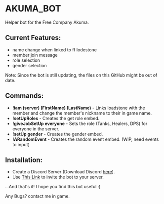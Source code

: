 # AKUMA_BOT

Helper bot for the Free Company Akuma.

## Current Features:
- name change when linked to ff lodestone
- member join message
- role selection
- gender selection

Note: Since the bot is still updating, the files on this GitHub might be out of date. 

## Commands:

- **!iam (server) (FirstName) (LastName)** - Links loadstone with the member and change the member's nickname to their in game name. 
- **!setUpRoles** - Creates the get role embed.
- **!giveJobSetUp everyone** - Sets the role (Tanks, Healers, DPS) for everyone in the server.
- **!setUp gender** - Creates the gender embed.
- **!ARandomEvent** - Creates the random event embed. (WIP, need events to input)

## Installation:

- Create a Discord Server (Download Discord [here](https://discord.com/download)).
- Use [This Link](https://discord.com/api/oauth2/authorize?client_id=912240616556097596&permissions=8&scope=bot%20applications.commands) to invite the bot to your server.

...And that's it! I hope you find this bot useful :)

Any Bugs? 
contact me in game.
